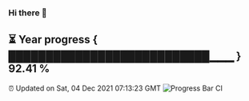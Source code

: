 ### Hi there 👋
⏳ Year progress { ███████████████████████████▁▁▁ } 92.41 %
---
⏰ Updated on Sat, 04 Dec 2021 07:13:23 GMT
![Progress Bar CI](https://github.com/liununu/liununu/workflows/Progress%20Bar%20CI/badge.svg)
